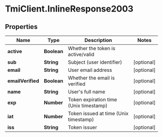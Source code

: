 # TmiClient.InlineResponse2003

## Properties
Name | Type | Description | Notes
------------ | ------------- | ------------- | -------------
**active** | **Boolean** | Whether the token is active/valid | 
**sub** | **String** | Subject (user identifier) | [optional] 
**email** | **String** | User email address | [optional] 
**emailVerified** | **Boolean** | Whether the email is verified | [optional] 
**name** | **String** | User&#x27;s full name | [optional] 
**exp** | **Number** | Token expiration time (Unix timestamp) | [optional] 
**iat** | **Number** | Token issued at time (Unix timestamp) | [optional] 
**iss** | **String** | Token issuer | [optional] 
